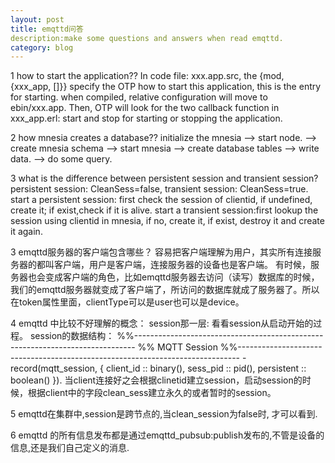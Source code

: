```yaml
---
layout: post
title: emqttd问答
description:make some questions and answers when read emqttd.
category: blog
---
```


1 how to start the application??
    In code file: xxx.app.src, the {mod, {xxx_app, []}} specify the OTP how to start this application, this is the entry for starting. when compiled, relative configuration will move to ebin/xxx.app.
    Then, OTP will look for the two callback function in xxx_app.erl: start and stop for starting or stopping the application.

2 how mnesia creates a database??
    initialize the mnesia --> start node. --> create mnesia schema --> start mnesia --> create database tables --> write data. --> do some query.

3 what is the difference between persistent session and transient session?
    persistent session: CleanSess=false, transient session: CleanSess=true.
    start a persistent session: first check the session of clientid, if undefined, create it; if exist,check if it is alive.
    start a transient session:first lookup the session using clientid in mnesia, if no, create it, if exist, destroy it and create it again. 

3 emqttd服务器的客户端包含哪些？
    容易把客户端理解为用户，其实所有连接服务器的都叫客户端，用户是客户端，连接服务器的设备也是客户端。
    有时候，服务器也会变成客户端的角色，比如emqttd服务器去访问（读写）数据库的时候，我们的emqttd服务器就变成了客户端了，所访问的数据库就成了服务器了。所以在token属性里面，clientType可以是user也可以是device。

4 emqttd 中比较不好理解的概念：
 session那一层:
看看session从启动开始的过程。
session的数据结构：
%%------------------------------------------------------------------------------
%% MQTT Session
%%------------------------------------------------------------------------------
-record(mqtt_session, {
    client_id   :: binary(),
    sess_pid    :: pid(),
    persistent  :: boolean()
}).
当client连接好之会根据clinetid建立session，启动session的时候，根据client中的字段clean_sess建立永久的或者暂时的session。

5 emqttd在集群中,session是跨节点的,当clean_session为false时, 才可以看到.
 
6 emqttd 的所有信息发布都是通过emqttd_pubsub:publish发布的,不管是设备的信息,还是我们自己定义的消息.

[congleetea]:    http://congleetea.github.io  "congleetea"
